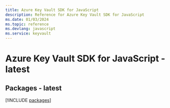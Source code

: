 ```yaml
---
title: Azure Key Vault SDK for JavaScript
description: Reference for Azure Key Vault SDK for JavaScript
ms.date: 01/03/2024
ms.topic: reference
ms.devlang: javascript
ms.service: keyvault
---
```

# Azure Key Vault SDK for JavaScript - latest
## Packages - latest
[!INCLUDE [packages](key-vault-index.md)]